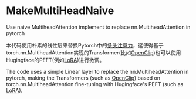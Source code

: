 # MakeMultiHeadNaive
Use naive MultiheadAttention implement to replace nn.MultiheadAttention in pytorch

本代码使用朴素的线性层来替换Pytorch中的[多头注意力](https://pytorch.org/docs/stable/generated/torch.nn.MultiheadAttention.html)，这使得基于torch.nn.MultiheadAttention实现的Transformer(比如[OpenClip](https://github.com/mlfoundations/open_clip))也可以使用Hugingface的PEFT(例如[LoRA](https://huggingface.co/docs/peft/conceptual_guides/lora))进行微调。

The code uses a simple Linear layer to replace the nn.MultiheadAttention in pytorch, making the Transformers (such as [OpenClip](https://github.com/mlfoundations/open_clip)) based on torch.nn.MultiheadAttention fine-tuning with Hugingface's PEFT (such as [LoRA](https://huggingface.co/docs/peft/conceptual_guides/lora)).
